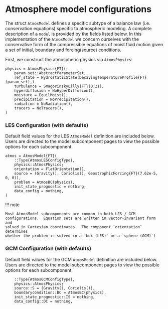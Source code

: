 # Atmosphere model configurations

The struct `AtmosModel` defines a specific subtype of a balance law
(i.e. conservation equations) specific to atmospheric modeling. A
complete description of a `model` is provided by the fields listed
below. In this implementation of the `AtmosModel` we concern ourselves
with the conservative form of the compressible equations of moist fluid
motion given a set of initial, boundary and forcing(source) conditions.

First, we construct the atmospheric physics via `AtmosPhysics`:

```
physics = AtmosPhysics{FT}(;
    param_set::AbstractParameterSet;
    ref_state = HydrostaticState(DecayingTemperatureProfile{FT}(param_set),)
    turbulence = SmagorinskyLilly{FT}(0.21),
    hyperdiffusion = NoHyperDiffusion(),
    moisture = EquilMoist(),
    precipitation = NoPrecipitation(),
    radiation = NoRadiation(),
    tracers = NoTracers(),
)
```

### LES Configuration (with defaults)
Default field values for the LES `AtmosModel` definition are included
below. Users are directed to the model subcomponent pages to view the
possible options for each subcomponent.
```
atmos = AtmosModel{FT}(
    ::Type{AtmosLESConfigType},
    physics::AtmosPhysics;
    orientation = FlatOrientation(),
    source = (Gravity(), Coriolis(), GeostrophicForcing{FT}(7.62e-5, 0, 0)),
    problem = AtmosBC(physics),
    init_state_prognostic = nothing,
    data_config = nothing,
)
```

!!! note

    Most AtmosModel subcomponents are common to both LES / GCM
    configurations.  Equation sets are written in vector-invariant form and
    solved in Cartesian coordinates.  The component `orientation` determines
    whether the problem is solved in a `box (LES)` or a `sphere (GCM)`)


### GCM Configuration (with defaults)
Default field values for the GCM `AtmosModel` definition are included
below. Users are directed to the model subcomponent pages to view the
possible options for each subcomponent.

```
    ::Type{AtmosGCMConfigType},
    physics::AtmosPhysics;
    source::S = (Gravity(), Coriolis()),
    boundarycondition::BC = AtmosBC(physics),
    init_state_prognostic::IS = nothing,
    data_config::DC = nothing,
```
